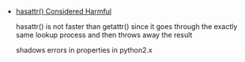 +   [hasattr() Considered Harmful](https://hynek.me/articles/hasattr/)

    hasattr() is not faster than getattr() since it goes through the exactly same lookup process and then throws away the result

    shadows errors in properties in python2.x
